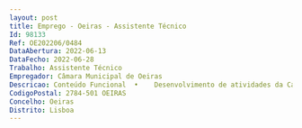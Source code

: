 ```yaml
--- 
layout: post
title: Emprego - Oeiras - Assistente Técnico
Id: 98133
Ref: OE202206/0484
DataAbertura: 2022-06-13
DataFecho: 2022-06-28
Trabalho: Assistente Técnico
Empregador: Câmara Municipal de Oeiras
Descricao: Conteúdo Funcional  •	Desenvolvimento de atividades da Carreira e Categoria de Assistente Técnico na área administrativa. Perfil profissional •	Ser detentor de experiência comprovada nas áreas de apoio administrativo na área da contratação pública, em especial de aquisição de bens e serviços  •	Capacidade de organização e de planeamento, cooperação e diálogo que propicie o trabalho em equipa orientada para os resultados  •	Iniciativa, autonomia, inovação e dinamismo •	Responsabilidade e compromisso com o serviço  •	Capacidade de análise da informação e sentido crítico •	Conhecimento aprofundado do trabalho desenvolvido nas diversas áreas que compõem a Divisão de Contratação Pública  •	Conhecimentos de informática na ótica do utilizador (designadamente em ferramentas aplicacionais, Excel, Word e ambiente web) •	Conhecimento do uso de plataformas de contratação pública, publicação de anúncios em diário da república e portal base dos contratos públicos.
CodigoPostal: 2784-501 OEIRAS
Concelho: Oeiras
Distrito: Lisboa
--- 
```

